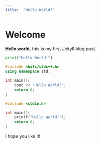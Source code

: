```yaml
---
title:  "Hello World!"
---
```


# Welcome

**Hello world**, this is my first Jekyll blog post.

```python
print("Hello World!")
```

```c++
#include <bits/stdc++.h>
using namespace std;

int main(){
	cout << "Hello World!";
	return 0;
}
```
```c
#include <stdio.h>

int main(){
	printf("Hello World!");
	return 0;
}
```

I hope you like it!